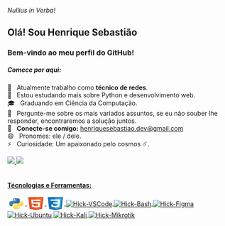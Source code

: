 <em>Nullius in Verba!</em>

## Olá! Sou Henrique Sebastião
<h3>Bem-vindo ao meu perfil do GitHub!</h3>

##### Comece por aqui:

🔭 &#160; Atualmente trabalho como <strong>técnico de redes</strong>. <br>
🌱 &#160; Estou estudando mais sobre Python e desenvolvimento web. <br>
🎓 &#160; Graduando em Ciência da Computação. <br>
💬 &#160; Pergunte-me sobre os mais variados assuntos, se eu não souber lhe responder, encontraremos a solução juntos. <br>
📨 &#160; <strong>Conecte-se comigo:</strong> henriquesebastiao.dev@gmail.com <br>
😄 &#160; Pronomes: ele / dele. <br>
⚡ &#160; Curiosidade: Um apaixonado pelo cosmos ☄️. <br>

<div>
  <a href="https://github.com/henriquesebastiao">
  <img height="150em" src="https://github-readme-stats.vercel.app/api?username=henriquesebastiao&show_icons=true&theme=github_dark&include_all_commits=true&count_private=true">
  <img height="150em" src="https://github-readme-stats.vercel.app/api/top-langs/?username=henriquesebastiao&layout=compact&langs_count=7&theme=github_dark"/>
</div>

 <!-- ![Profile View Counter](https://komarev.com/ghpvc/?username=henriquesebastiao)-->

<div style="display: inline_block"><br>
<a href="https://github.com/henriquesebastiao">
  <h4>Técnologias e Ferramentas:</h4>
  <!-- <img align="center" alt="Hick-C" height="30" width="40" src = "https://cdn.jsdelivr.net/gh/devicons/devicon/icons/c/c-original.svg"> -->
  <img align="center" alt="Hick-Python" height="30" width="40" src="https://raw.githubusercontent.com/devicons/devicon/master/icons/python/python-original.svg">
  <img align="center" alt="Hick-HTML" height="30" width="40" src="https://raw.githubusercontent.com/devicons/devicon/master/icons/html5/html5-original.svg">
  <img align="center" alt="Hick-CSS" height="30" width="40" src="https://raw.githubusercontent.com/devicons/devicon/master/icons/css3/css3-original.svg">
  <!-- <img align="center" alt="Hick-Bootstrap" height="30" width="40" src="https://cdn.jsdelivr.net/gh/devicons/devicon/icons/bootstrap/bootstrap-original.svg">
  <img align="center" alt="Hick-NodeJS" height="30" width="40" src = "https://cdn.jsdelivr.net/gh/devicons/devicon/icons/nodejs/nodejs-original.svg"> -->
  <img align="center" alt="Hick-VSCode" height="30" width="40" src = "https://cdn.jsdelivr.net/gh/devicons/devicon/icons/vscode/vscode-original.svg">
  <img align="center" alt="Hick-Bash" height="30" width="40" src = "https://cdn.jsdelivr.net/gh/devicons/devicon/icons/bash/bash-original.svg">
  <img align="center" alt="Hick-Figma" height="30" width="40" src = "https://cdn.jsdelivr.net/gh/devicons/devicon/icons/figma/figma-original.svg">
  <img align="center" alt="Hick-Ubuntu" height="30" width="40" src = "https://cdn.jsdelivr.net/gh/devicons/devicon/icons/ubuntu/ubuntu-plain.svg">
  <img align="center" alt="Hick-Kali" height="30" width="40" src = "https://www.kali.org/images/kali-dragon-icon.svg">
  <img align="center" alt="Hick-Mikrotik" height="30" width="40" src = "https://mikrotik.com/img/mtv2/safari-pinned-tab.svg">
  <!-- <img align="center" alt="Hick-RaspberryPI" height="30" width="40" src = "https://cdn.jsdelivr.net/gh/devicons/devicon/icons/raspberrypi/raspberrypi-original.svg"> -->
</div>
<!--
  <div>
    <a href = "mailto:henriquesebastiao.web@gmail.com"><img src="https://img.shields.io/badge/Gmail-D14836?style=for-the-badge&logo=gmail&logoColor=white" target="_blank"></a>
    <a href="https://www.linkedin.com/in/henrique-sebasti%C3%A3o-b7a39821a/" target="_blank"><img src="https://img.shields.io/badge/-LinkedIn-%230077B5?style=for-the-badge&logo=linkedin&logoColor=white" target="_blank"></a>
  </div>
  -->
